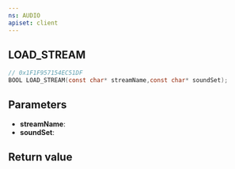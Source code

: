 ```yaml
---
ns: AUDIO
apiset: client
---
```

## LOAD_STREAM

```c
// 0x1F1F957154EC51DF
BOOL LOAD_STREAM(const char* streamName,const char* soundSet);
```


## Parameters
* **streamName**:
* **soundSet**:

## Return value

